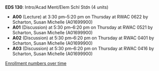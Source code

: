 **EDS 130**: Intro/Acad Ment/Elem Schl Stdn (4 units)

- **A00** (Lecture) at 3:30 pm–5:20 pm on Thursday at RWAC 0622 by Scharton, Susan Michelle (A01699900)
- **A01** (Discussion) at 5:30 pm–6:20 pm on Thursday at RWAC 0521 by Scharton, Susan Michelle (A01699900)
- **A02** (Discussion) at 5:30 pm–6:20 pm on Thursday at RWAC 0401 by Scharton, Susan Michelle (A01699900)
- **A03** (Discussion) at 5:30 pm–6:20 pm on Thursday at RWAC 0416 by Scharton, Susan Michelle (A01699900)

[Enrollment numbers over time](./EDS130.tsv)
